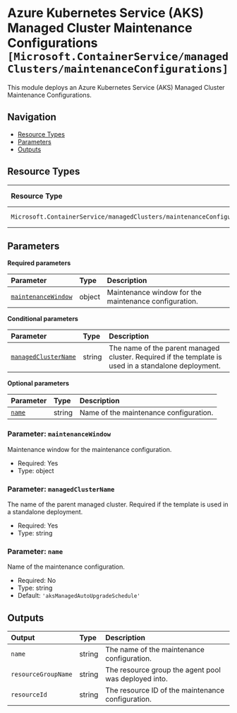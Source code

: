 # Azure Kubernetes Service (AKS) Managed Cluster Maintenance Configurations `[Microsoft.ContainerService/managedClusters/maintenanceConfigurations]`

This module deploys an Azure Kubernetes Service (AKS) Managed Cluster Maintenance Configurations.

## Navigation

- [Resource Types](#Resource-Types)
- [Parameters](#Parameters)
- [Outputs](#Outputs)

## Resource Types

| Resource Type | API Version |
| :-- | :-- |
| `Microsoft.ContainerService/managedClusters/maintenanceConfigurations` | [2023-10-01](https://learn.microsoft.com/en-us/azure/templates/Microsoft.ContainerService/2023-10-01/managedClusters/maintenanceConfigurations) |

## Parameters

**Required parameters**

| Parameter | Type | Description |
| :-- | :-- | :-- |
| [`maintenanceWindow`](#parameter-maintenancewindow) | object | Maintenance window for the maintenance configuration. |

**Conditional parameters**

| Parameter | Type | Description |
| :-- | :-- | :-- |
| [`managedClusterName`](#parameter-managedclustername) | string | The name of the parent managed cluster. Required if the template is used in a standalone deployment. |

**Optional parameters**

| Parameter | Type | Description |
| :-- | :-- | :-- |
| [`name`](#parameter-name) | string | Name of the maintenance configuration. |

### Parameter: `maintenanceWindow`

Maintenance window for the maintenance configuration.

- Required: Yes
- Type: object

### Parameter: `managedClusterName`

The name of the parent managed cluster. Required if the template is used in a standalone deployment.

- Required: Yes
- Type: string

### Parameter: `name`

Name of the maintenance configuration.

- Required: No
- Type: string
- Default: `'aksManagedAutoUpgradeSchedule'`

## Outputs

| Output | Type | Description |
| :-- | :-- | :-- |
| `name` | string | The name of the maintenance configuration. |
| `resourceGroupName` | string | The resource group the agent pool was deployed into. |
| `resourceId` | string | The resource ID of the maintenance configuration. |
